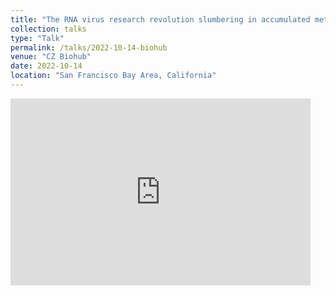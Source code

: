 ```yaml
---
title: "The RNA virus research revolution slumbering in accumulated metagenomic data"
collection: talks
type: "Talk"
permalink: /talks/2022-10-14-biohub
venue: "CZ Biohub"
date: 2022-10-14
location: "San Francisco Bay Area, California"
---
```


<iframe src="https://docs.google.com/presentation/d/e/2PACX-1vRJuXPL9lTS2ILOVMn9WfQGaMIIgm7HoCcaqK86W-oTChg5E3Wy7wdxJKOSsnvOKU1pYuIQ0RevIUiL/embed?start=false&loop=false&delayms=3000" frameborder="0" width="480" height="299" allowfullscreen="true" mozallowfullscreen="true" webkitallowfullscreen="true"></iframe>
